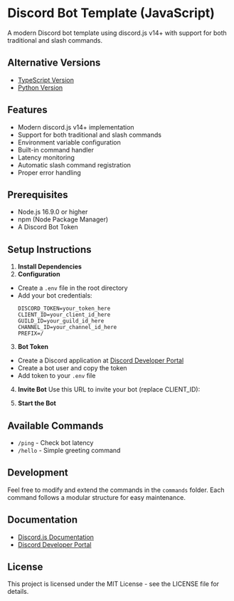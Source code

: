 # Discord Bot Template (JavaScript)

A modern Discord bot template using discord.js v14+ with support for both traditional and slash commands.

## Alternative Versions

- [TypeScript Version](https://github.com/Gigglees/DiscordBotTemplate-Typescript)
- [Python Version](https://github.com/Gigglees/DiscordBotTemplate-Python)

## Features

- Modern discord.js v14+ implementation
- Support for both traditional and slash commands
- Environment variable configuration
- Built-in command handler
- Latency monitoring
- Automatic slash command registration
- Proper error handling

## Prerequisites

- Node.js 16.9.0 or higher
- npm (Node Package Manager)
- A Discord Bot Token

## Setup Instructions

1. **Install Dependencies**
2. **Configuration**

- Create a `.env` file in the root directory
- Add your bot credentials:
  ```
  DISCORD_TOKEN=your_token_here
  CLIENT_ID=your_client_id_here
  GUILD_ID=your_guild_id_here
  CHANNEL_ID=your_channel_id_here
  PREFIX=/
  ```

3. **Bot Token**

- Create a Discord application at [Discord Developer Portal](https://discord.com/developers)
- Create a bot user and copy the token
- Add token to your `.env` file

4. **Invite Bot**
   Use this URL to invite your bot (replace CLIENT_ID):

5. **Start the Bot**

## Available Commands

- `/ping` - Check bot latency
- `/hello` - Simple greeting command

## Development

Feel free to modify and extend the commands in the `commands` folder. Each command follows a modular structure for easy maintenance.

## Documentation

- [Discord.js Documentation](https://discord.js.org/docs/packages/discord.js/main)
- [Discord Developer Portal](https://discord.com/developers/docs/intro)

## License

This project is licensed under the MIT License - see the LICENSE file for details.
